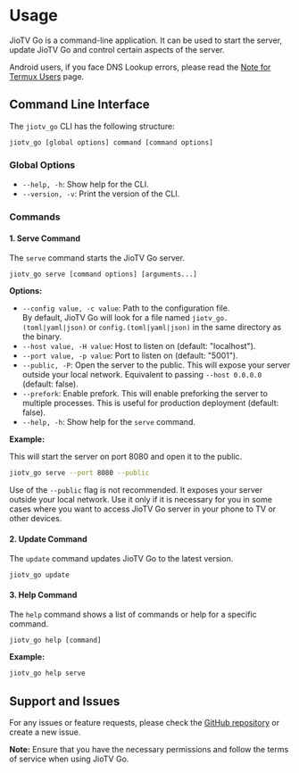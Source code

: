 # Usage

JioTV Go is a command-line application. It can be used to start the server, update JioTV Go and control certain aspects of the server.

<div class="warning">

Android users, if you face DNS Lookup errors, please read the [Note for Termux Users](./termux.md) page.

</div>

## Command Line Interface

The `jiotv_go` CLI has the following structure:

```
jiotv_go [global options] command [command options] 
```

### Global Options

- `--help, -h`: Show help for the CLI.
- `--version, -v`: Print the version of the CLI.

### Commands

#### 1. Serve Command

The `serve` command starts the JioTV Go server.

```
jiotv_go serve [command options] [arguments...]
```

**Options:**

- `--config value, -c value`: Path to the configuration file. 
  <br>By default, JioTV Go will look for a file named `jiotv_go.(toml|yaml|json)` or `config.(toml|yaml|json)` in the same directory as the binary.
- `--host value, -H value`: Host to listen on (default: "localhost").
- `--port value, -p value`: Port to listen on (default: "5001").
- `--public, -P`: Open the server to the public. This will expose your server outside your local network. Equivalent to passing `--host 0.0.0.0` (default: false).
- `--prefork`: Enable prefork. This will enable preforking the server to multiple processes. This is useful for production deployment (default: false).
- `--help, -h`: Show help for the `serve` command.

**Example:**

This will start the server on port 8080 and open it to the public.

```bash
jiotv_go serve --port 8080 --public
```

<div class="warning">
Use of the <code>--public</code> flag is not recommended. It exposes your server outside your local network. Use it only if it is necessary for you in some cases where you want to access JioTV Go server in your phone to TV or other devices.
</div>


#### 2. Update Command

The `update` command updates JioTV Go to the latest version.

```
jiotv_go update
```

#### 3. Help Command

The `help` command shows a list of commands or help for a specific command.

```
jiotv_go help [command]
```

**Example:**
```bash
jiotv_go help serve
```

## Support and Issues

For any issues or feature requests, please check the [GitHub repository](https://github.com/rabilrbl/jiotv_go) or create a new issue.

**Note:** Ensure that you have the necessary permissions and follow the terms of service when using JioTV Go.